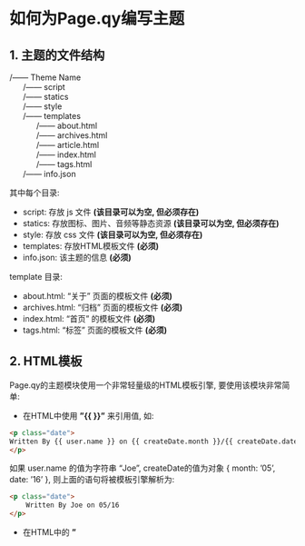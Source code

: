 # 如何为Page.qy编写主题
## 1. 主题的文件结构
/—— Theme Name  
&nbsp;&nbsp;&nbsp;&nbsp;&nbsp;&nbsp;/—— script  
&nbsp;&nbsp;&nbsp;&nbsp;&nbsp;&nbsp;/—— statics  
&nbsp;&nbsp;&nbsp;&nbsp;&nbsp;&nbsp;/—— style  
&nbsp;&nbsp;&nbsp;&nbsp;&nbsp;&nbsp;/—— templates  
&nbsp;&nbsp;&nbsp;&nbsp;&nbsp;&nbsp;&nbsp;&nbsp;&nbsp;&nbsp;&nbsp;&nbsp;/—— about.html  
&nbsp;&nbsp;&nbsp;&nbsp;&nbsp;&nbsp;&nbsp;&nbsp;&nbsp;&nbsp;&nbsp;&nbsp;/—— archives.html  
&nbsp;&nbsp;&nbsp;&nbsp;&nbsp;&nbsp;&nbsp;&nbsp;&nbsp;&nbsp;&nbsp;&nbsp;/—— article.html  
&nbsp;&nbsp;&nbsp;&nbsp;&nbsp;&nbsp;&nbsp;&nbsp;&nbsp;&nbsp;&nbsp;&nbsp;/—— index.html  
&nbsp;&nbsp;&nbsp;&nbsp;&nbsp;&nbsp;&nbsp;&nbsp;&nbsp;&nbsp;&nbsp;&nbsp;/—— tags.html  
&nbsp;&nbsp;&nbsp;&nbsp;&nbsp;&nbsp;/—— info.json  

其中每个目录:
* script: 存放 js 文件 **(该目录可以为空, 但必须存在)**
* statics: 存放图标、图片、音频等静态资源 **(该目录可以为空, 但必须存在)**
* style: 存放 css 文件 **(该目录可以为空, 但必须存在)**
* templates: 存放HTML模板文件 **(必须)**
* info.json: 该主题的信息 **(必须)**

template 目录:
* about.html: “关于” 页面的模板文件 **(必须)**
* archives.html: “归档” 页面的模板文件 **(必须)**
* index.html: “首页” 的模板文件 **(必须)**
* tags.html: “标签” 页面的模板文件 **(必须)**

## 2. HTML模板
Page.qy的主题模块使用一个非常轻量级的HTML模板引擎, 要使用该模块非常简单: 

* 在HTML中使用 **”{{  }}”** 来引用值, 如:
```html
<p class="date">
Written By {{ user.name }} on {{ createDate.month }}/{{ createDate.date }}
</p>
```
如果 user.name 的值为字符串 “Joe”, createDate的值为对象 { month: ’05’, date: ’16’ }, 则上面的语句将被模板引擎解析为:
```html
<p class="date">
    Written By Joe on 05/16
</p>
```

* 在HTML中的 **”<template>”标签** 中使用 **“@for”属性** 遍历值, 如:
```html
<div id="tags">
    <template @for="tag of tags">
        <a>#{{ tag }}</a>
    </template>
</div>
```
如果tags的值为数组 [“Hello”, “World”, “Page.qy”], 则上面的语句将被模板引擎解析为:
```html
<div id="tags">
		<a>#Hello</a>
		<a>#World</a>
		<a>#Page.qy</a>
</div>
```

## 3. 在模板中可以引用的值
### 1.在所有模板中可以引用的值
* language (Type: String; Value: “zh” || “en”): 用户的当前的设置的语言, 如:
```html
<a>{{ language === 'zh' ? '首页' : 'HOME' }}</a>
```

* links (Type: Object): 链接到其他页面的链接, 如:
```html
    <div id="nav">
		<a id="navHome" href="{{ links.home }}">首页</a>
        <a href="{{ links.tags }}">标签</a>
        <a href="{{ links.archives }}">归档</a>
        <a href="{{ links.about }}">关于</a>
    </div>
```

* script (Type: Object): script 目录中的 js 文件的真实资源地址, 如, 引入 script 目录下的 ‘common.js’ 文件:
```html
<script type="text/javascript" src="{{ script.common }}"></script>
```
**要引用 js 文件, 必须使用该方法!**

* statics (Type: Object): statics 目录中的静态文件的真实资源地址, 如, 引入 statics 目录下的 ‘nav.jpg’ 文件:
```html
<img src="{{ statics['nav.jpg'] }}">
```
**要引用静态文件, 必须使用该方法!**

* style (Type: Object): style 目录中的 css 文件的真实资源地址, 如, 引入 style 目录下的 ‘common.css’ 文件:
```html
<link type="text/css" rel="stylesheet" href="{{ style.common }}"/>
```
**要引用 css 文件, 必须使用该方法!**

* user (Type: Object): 用户的个人信息, 其值为: 
```js
{
	avatar (Type: String): 用户 GitHub 账户的头像,
	name (Type: String): 用户 GitHub 账户的姓名,
	selfIntroduction (Type: String): 用户的自我介绍,
	username (Type: String): 用户 GitHub 账户的账户名,
	mail (Type: String): 用户 GitHub 账户的公开邮箱
}
```


### 2.在所有除 ”article.html” 之外的所有模板中可以引用的值
* articles (Type: Array): 所有的文章, 其中每个元素的值为一个存储一篇文章信息的对象, 该对象的值为:
```js
{
	cover(Type: String): 文章的封面 (可选)
	content(Type: String): 文章的内容,
	createDate(Type: Object, 请参阅: 日期对象): 文章的创建时间,
	editDate(Type: Object, 请参阅: 日期对象): 文章最近编辑的时间,
	introduction(Type: String): 文章的摘要
	tags(Type: Array): 文章的所有标签, 其中每个元素的值为一个表示文章标签的对象, 该对象的值为: 
	{
		name(Type: String): 该标签名,
		link(Type: String): 链接到所有该标签文章的链接
	},
	title(Type: String): 文章的标题,
	link(Type: String): 链接到该文章的链接
}
```
如: 
```html
<div id="articles">
    <template @for="article of articles">
        <div class="article">
            <a class="title" href="{{ article.link }}">{{ article.title }}</a>
            <div class="introduction">{{ article.introduction }}</div>
            <p class="date">Written on {{ article.createDate.month }}/{{ article.createDate.date }} {{ article.createDate.year }}</p>
            <ul class="tags">
                <template @for="tag of article.tags">
                    <li><a href="{{ tag.link }}">#{{ tag.name }}</a></li>
                </template>
            </ul>
            <hr>
        </div>
    </template>
</div>
```

* tags (Type: Array): 所有的标签信息, 其中每个元素的值为一个存储一个标签信息的对象, 该对象的值为:
```js
{
	name(Type: String): 该标签名,
	articles(Type: Array): 该标签的所有文章, 其中每个元素的值为一个存储一篇文章信息的对象 (该对象的值请参考: articles),
	link(Type: String): 链接到所有该标签文章的链接,
	id(Type: String): 用于在 "tags.html" 中指定链接到所有该标签文章的链接锚点
}
```
如:
```html
<div id="tags">
    <template @for="tag of tags">
        <h2 id="{{ tag.id }}">#{{ tag.name }}</h2>
        <template @for="article of tag.articles">
            <a href="{{ article.link }}"><h3>{{ article.title }}</h3></a>
        </template>
    </template>
</div>
```

* archives(Type: Array): 所有的归档信息, 其中每个元素的值为一个存储某一年的归档信息的对象, 该对象的值为:
```js
{ 
	year(Type: String): 该年的文字, 
	months(Type: Array): 该年所有月份的归档信息, 其中每个元素的值为一个存储该年某一月的归档信息的对象, 该对象的值为: 
	{
		month(Type: String): 该月份的文字,
		articles(Type: Array): 该月份的所有文章, 其中每个元素的值为一个存储一篇文章信息的对象 (该对象的值请参考: articles)
	}
}
```
如: 
```html
<div id="archives">
    <template @for="yearData of archives">
        <h1>YEAR {{ yearData.year }}</h1>
        <template @for="monthData of yearData.months">
            <h2>MONTH {{ monthData.month }}</h2>
            <template @for="article of monthData.articles">
                <a href="{{ article.link }}"><h3>{{ article.title }}</h3></a>
            </template>
        </template>
    </template>
</div>
```

### 3. 在 “article.html” 模板中可以引用的值
* cover(Type: String): 文章的封面 (当文章不存在封面时为false)
* content(Type: String): 文章的内容
* createDate(Type: Object, 请参阅: 日期对象): 文章的创建时间
* editDate(Type: Object, 请参阅: 日期对象): 文章最近编辑的时间
* introduction(Type: String): 文章的摘要
* tags(Type: Array): 文章的所有标签, 其中每个元素的值为一个表示文章标签的对象, 该对象的值为: 
```js
{
	name(Type: String): 该标签名,
	link(Type: String): 链接到所有该标签文章的链接
}
```
* title(Type: String): 文章的标题,
* link(Type: String): 链接到该文章的链接
如: 
```html
<div id="header">
    <img src="{{ cover || statics['nav.jpg'] }}">
    <div id="nav">
		<a id="navHome" href="{{ links.home }}">HOME</a>
        <a href="{{ links.tags }}">TAGS</a>
        <a href="{{ links.archives }}">ARCHIVES</a>
        <a href="{{ links.about }}">ABOUT</a>
    </div>
    <h1 id="headTitle">{{ title }}</h1>
    <hr/>
    <p id="introduction">Written By {{ user.name }}
        on {{ createDate.month }}/{{ createDate.date }} {{ createDate.year }}
    </p>
</div>

<ul id="tags">
    <template @for="tag of tags">
        <li><a href="{{ tag.link }}">#{{ tag.name }}</a></li>
    </template>
</ul>

<div id="content">{{ content }}</div>
```

### 4. 日期对象
为了方便的显示日期, Page.qy主题模板中所有引用的日期都为一个对象, 该对象的值为: 
```js
{ 
	year(Type: String): 年份,
  month(Type: String): 月份,
  date(Type: String): 日期,
  hours(Type: String): 小时,
  minutes(Type: String): 分钟,
  day(Type: String): 星期 
}
```

## 4. 代码高亮
Page.qy 使用 Highlight.js 实现代码高亮, 只需要在主题中引入相应的  css 主题文件。

## 5. info.json
主题的信息, 其有效的值为
* name(Type: String): 主题名
* version(Type: String): 版本
* author(Type: String [Optional]): 作者信息
* introduction(Type: String [optional]): 主题介绍

### 6. 打包主题
使用 zip 格式压缩主题文件即可。

### 7. 示例
参考: [Simple Blog](https://github.com/huqingyang/SimpleBlog)